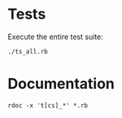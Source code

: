 Tests
=====

Execute the entire test suite:

    ./ts_all.rb

Documentation
=============

    rdoc -x 't[cs]_*' *.rb
